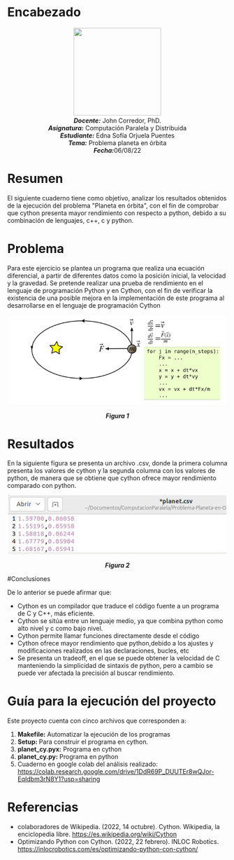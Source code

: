 # Encabezado
<p align="center"><img src="https://res-5.cloudinary.com/crunchbase-production/image/upload/c_lpad,h_256,w_256,f_auto,q_auto:eco/v1455514364/pim02bzqvgz0hibsra41.png"width="200" height="200">
</img><br>
<i><b>Docente:</b></i> John Corredor, PhD.
<br>
<i><b>Asignatura:</b></i> Computación Paralela y Distribuida
<br>
<i><b>Estudiante:</b></i> Edna Sofía Orjuela Puentes
<br>
<i><b>Tema:</b></i> Problema planeta en órbita
<br>
<i><b>Fecha:</b></i>06/08/22
<br>
</p>

# Resumen
El siguiente cuaderno tiene como objetivo, analizar los resultados obtenidos de la ejecución del problema "Planeta en órbita", con el fin de comprobar que cython presenta mayor rendimiento con respecto a python, debido a su combinación de lenguajes, c++, c y python.

# Problema 

Para este ejercicio se plantea un programa que realiza una ecuación diferencial, a partir de diferentes datos como la posición inicial, la velocidad y la gravedad. Se pretende realizar una prueba de rendimiento en el lenguaje de programación Python y en Cython, con el fin de verificar la existencia de una posible mejora en la implementación de este programa al desarrollarse en el lenguaje de programación Cython
<p align="center"> <img src="https://github.com/edso2103/Problema-Planeta-en-Orbita/blob/main/ejercicio.png" width="500"/> </p> 

<p align="center"><i><b>Figura 1</i></b></p>

# Resultados
En la siguiente figura se presenta un archivo .csv, donde la primera columna presenta los valores de cython y la segunda columna con los valores de python, de manera que se obtiene que cython ofrece mayor rendimiento comparado con python.

<p align="center"> <img src="https://github.com/edso2103/Problema-Planeta-en-Orbita/blob/main/ejercicio2.png" width="500"/> </p> 

<p align="center"><i><b>Figura 2</i></b></p>


#Conclusiones

De lo anterior se puede afirmar que:
* Cython es un compilador que traduce el código fuente a un programa de C y C++, más eficiente.
* Cython se sitúa entre un lenguaje medio, ya que combina python como alto nivel y c como bajo nivel.
* Cython permite llamar funciones directamente desde el código
* Cython ofrece mayor rendimiento que python,debido a los ajustes y modificaciones realizados en las declaraciones, bucles, etc
* Se presenta un tradeoff, en el que se puede obtener la velocidad de C manteniendo la simplicidad de sintaxis de python, pero a cambio se puede ver afectada la precisión al buscar rendimiento.

# Guía para la ejecución del proyecto

Este proyecto cuenta con cinco archivos que corresponden a:<br> 
1. **Makefile:** Automatizar la ejecución de los programas <br>
2. **Setup:** Para construir el programa en cython.<br>
3. **planet_cy.pyx:** Programa en cython
4. **planet_cy.py:** Programa en python
5. Cuaderno en google colab del análisis realizado: https://colab.research.google.com/drive/1DdR69P_DUUTEr8wQJor-EqIdbm3rN8Y1?usp=sharing

# Referencias
* colaboradores de Wikipedia. (2022, 14 octubre). Cython. Wikipedia, la enciclopedia libre. https://es.wikipedia.org/wiki/Cython 
* Optimizando Python con Cython. (2022, 22 febrero). INLOC Robotics. https://inlocrobotics.com/es/optimizando-python-con-cython/
